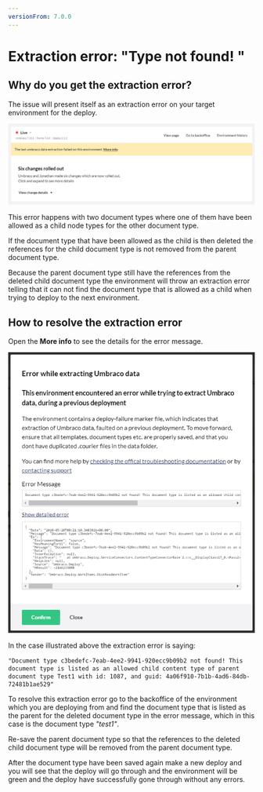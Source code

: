 ```yaml
---
versionFrom: 7.0.0
---
```


# Extraction error: "Type not found! "

## Why do you get the extraction error?

The issue will present itself as an extraction error on your target environment for the deploy.

![Extraction error on Live](images/Error_Environment.png)

This error happens with two document types where one of them have been allowed as a child node types for the other document type.

If the document type that have been allowed as the child is then deleted the references for the child document type is not removed from the parent document type.

Because the parent document type still have the references from the deleted child document type the environment will throw an extraction error telling that it can not find the document type that is allowed as a child when trying to deploy to the next environment.

## How to resolve the extraction error

Open the **More info** to see the details for the error message.

![Extraction error on Live](images/Extraction_error.png)

In the case illustrated above the extraction error is saying:

    "Document type c3bedefc-7eab-4ee2-9941-920ecc9b09b2 not found! This document type is listed as an allowed child content type of parent document type Test1 with id: 1087, and guid: 4a06f910-7b1b-4ad6-84db-72481b1ae529"

To resolve this extraction error go to the backoffice of the environment which you are deploying from and find the document type that is listed as
the parent for the deleted document type in the error message, which in this case is the document type *"test1"*.

Re-save the parent document type so that the references to the deleted child document type will be removed from the parent document type.

After the document type have been saved again make a new deploy and you will see that the deploy will go through and the environment will be green and the deploy have successfully gone through without any errors.
